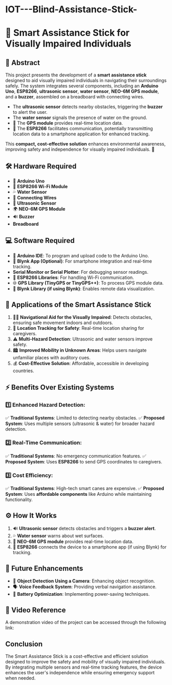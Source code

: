 # IOT---Blind-Assistance-Stick-
# 🦯 Smart Assistance Stick for Visually Impaired Individuals

## 📌 Abstract
This project presents the development of a **smart assistance stick** designed to aid visually impaired individuals in navigating their surroundings safely. The system integrates several components, including an **Arduino Uno**, **ESP8266**, **ultrasonic sensor**, **water sensor**, **NEO-6M GPS module**, and a **buzzer**, assembled on a breadboard with connecting wires. 

- The **ultrasonic sensor** detects nearby obstacles, triggering the **buzzer** to alert the user.
-  The **water sensor** signals the presence of water on the ground.
- 📍 The **GPS module** provides real-time location data.
- 📡 The **ESP8266** facilitates communication, potentially transmitting location data to a smartphone application for enhanced tracking.

This **compact, cost-effective solution** enhances environmental awareness, improving safety and independence for visually impaired individuals. 🎯

## 🛠️ Hardware Required
- 🔹 **Arduino Uno**
- 📶 **ESP8266 Wi-Fi Module**
- 💦 **Water Sensor**
- 🔌 **Connecting Wires**
- 📡 **Ultrasonic Sensor**
- 🌍 **NEO-6M GPS Module**
- 🔊 **Buzzer**
-  **Breadboard**

## 💻 Software Required
- 📝 **Arduino IDE**: To program and upload code to the Arduino Uno.
- 📱 **Blynk App (Optional)**: For smartphone integration and real-time tracking.
-  **Serial Monitor or Serial Plotter**: For debugging sensor readings.
- 📡 **ESP8266 Libraries**: For handling Wi-Fi communication.
- 🌐 **GPS Library (TinyGPS or TinyGPS++)**: To process GPS module data.
- 🔗 **Blynk Library (if using Blynk)**: Enables remote data visualization.

## 🌟 Applications of the Smart Assistance Stick
1. 🚶‍♂️ **Navigational Aid for the Visually Impaired**: Detects obstacles, ensuring safe movement indoors and outdoors.
2. 📍 **Location Tracking for Safety**: Real-time location sharing for caregivers.
3. ⚠️ **Multi-Hazard Detection**: Ultrasonic and water sensors improve safety.
4. 🏙️ **Improved Mobility in Unknown Areas**: Helps users navigate unfamiliar places with auditory cues.
5. 💰 **Cost-Effective Solution**: Affordable, accessible in developing countries.

## ⚡ Benefits Over Existing Systems
### 1️⃣ **Enhanced Hazard Detection**:
✅ **Traditional Systems**: Limited to detecting nearby obstacles.
✅ **Proposed System**: Uses multiple sensors (ultrasonic & water) for broader hazard detection.

### 2️⃣ **Real-Time Communication**:
✅ **Traditional Systems**: No emergency communication features.
✅ **Proposed System**: Uses **ESP8266** to send GPS coordinates to caregivers.

### 3️⃣ **Cost Efficiency**:
✅ **Traditional Systems**: High-tech smart canes are expensive.
✅ **Proposed System**: Uses **affordable components** like Arduino while maintaining functionality.

## ⚙️ How It Works
1. 🔊 **Ultrasonic sensor** detects obstacles and triggers a **buzzer alert**.
2. 💦 **Water sensor** warns about wet surfaces.
3. 📍 **NEO-6M GPS module** provides real-time location data.
4. 📡 **ESP8266** connects the device to a smartphone app (if using Blynk) for tracking.

## 🔮 Future Enhancements
- 🎥 **Object Detection Using a Camera**: Enhancing object recognition.
- 🗣️ **Voice Feedback System**: Providing verbal navigation assistance.
- 🔋 **Battery Optimization**: Implementing power-saving techniques.

## 🎥 Video Reference
A demonstration video of the project can be accessed through the following link:

## Conclusion
The Smart Assistance Stick is a cost-effective and efficient solution designed to improve the safety and mobility of visually impaired individuals. By integrating multiple sensors and real-time tracking features, the device enhances the user's independence while ensuring emergency support when needed.

